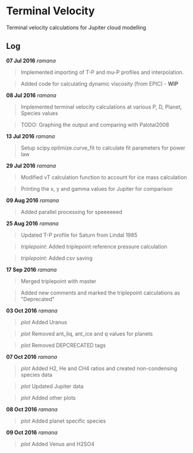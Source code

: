 # Terminal Velocity 
Terminal velocity calculations for Jupiter cloud modelling

## Log
**07 Jul 2016** *ramana*
> Implemented importing of T-P and mu-P profiles and interpolation. 

> Added code for calculating dynamic viscosity (from EPIC) - **WIP**

**08 Jul 2016** *ramana*
> Implemented terminal velocity calculations at various P, D, Planet, Species values

> TODO: Graphing the output and comparing with Palotai2008

**13 Jul 2016** *ramana*
> Setup scipy.optimize.curve_fit to calculate fit parameters for power law

**29 Jul 2016** *ramana*
> Modified vT calculation function to account for ice mass calculation

> Printing the x, y and gamma values for Jupiter for comparison

**09 Aug 2016** *ramana*
> Added parallel processing for speeeeeed 

**25 Aug 2016** *ramana*
> Updated T-P profile for Saturn from Lindal 1985

> *triplepoint*: Added triplepoint reference pressure calculation 

> *triplepoint*: Added csv saving

**17 Sep 2016** *ramana*
> Merged triplepoint with master

> Added new comments and marked the triplepoint calculations as "Deprecated"

**03 Oct 2016** *ramana*
> *plot* Added Uranus

> *plot* Removed ant_liq, ant_ice and q values for planets

> *plot* Removed DEPCRECATED tags


**07 Oct 2016** *ramana*
> *plot* Added H2, He and CH4 ratios and created non-condensing species data

> *plot* Updated Jupiter data

> *plot* Added other plots

**08 Oct 2016** *ramana*
> *plot* Added planet specific species


**09 Oct 2016** *ramana*
> *plot* Added Venus and H2SO4